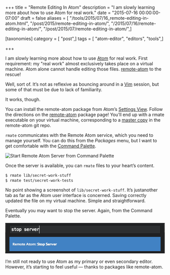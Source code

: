 +++
title = "Remote Editing In Atom"
description = "I am slowly learning more about how to use Atom for real work."
date = "2015-07-16 00:00:00-07:00"
draft = false
aliases = [ "/tools/2015/07/16_remote-editing-in-atom.html", "/post/2015/remote-editing-in-atom/", "/2015/07/16/remote-editing-in-atom/", "/post/2015/07/remote-editing-in-atom/",]

[taxonomies]
category = [ "post",]
tags = [ "atom-editor", "editors", "tools",]

+++

I am slowly learning more about how to use [Atom](https://atom.io) for
real work. First requirement: my "real work" almost exclusively takes
place on a virtual machine. Atom alone cannot handle editing those
files. [remote-atom](https://atom.io/packages/remote-atom) to the
rescue!

Well, sort of. It’s not as reflexive as bouncing around in a
[Vim](http://www.vim.org) session, but some of that must be due to lack
of familiarity.

It works, though.

You can install the remote-atom package from Atom’s [Settings
View](https://atom.io/packages/settings-view). Follow the directions on
the [remote-atom](https://atom.io/packages/remote-atom) package page!
You’ll end up with a rmate executable on your virtual machine,
corresponding to a [master
copy](https://raw.githubusercontent.com/aurora/rmate/master/rmate) in
the remote-atom git repo.

`rmate` communicates with the Remote Atom service, which you need to
manage yourself. You can do this from the *Packages* menu, but I want to
get comfortable with the [Command
Palette](https://atom.io/packages/command-palette).

![Start Remote Atom Server from Command
Palette](remote-atom-start-server.png)

Once the server is available, you can `rmate` files to your heart’s
content.

    $ rmate lib/secret-work-stuff
    $ rmate test/secret-work-tests

No point showing a screenshot of `lib/secret-work-stuff`. It’s
justanother tab as far as the Atom user interface is concerned. Saving
correctly updated the file on my virtual machine. Simple and
straightforward.

Eventually you may want to stop the server. Again, from the Command
Palette.

![Stop Server from the Command Palette](remote-atom-stop-server.png)

I’m still not ready to use Atom as my primary or even secondary editor.
However, it’s starting to feel useful — thanks to packages like
remote-atom.
